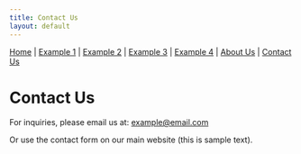 ```yaml
---
title: Contact Us
layout: default
---
```


<nav style="margin-bottom:1.5em">
	<a href="/">Home</a> |
	<a href="/example1.html">Example 1</a> |
	<a href="/example2.html">Example 2</a> |
	<a href="/example3.html">Example 3</a> |
	<a href="/example4.html">Example 4</a> |
	<a href="/about.html">About Us</a> |
	<a href="/contact.html">Contact Us</a>
</nav>

# Contact Us

For inquiries, please email us at: example@email.com

Or use the contact form on our main website (this is sample text).
